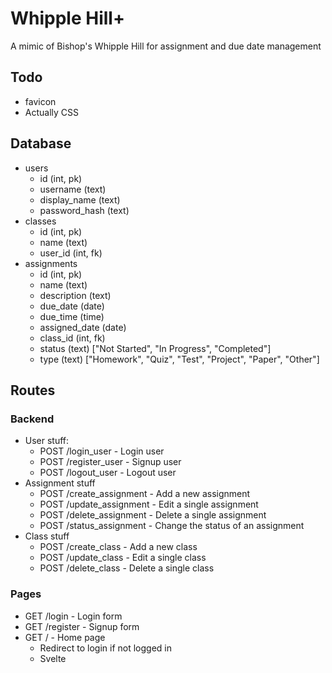 # Whipple Hill+

A mimic of Bishop's Whipple Hill for assignment and due date management

## Todo

- favicon
- Actually CSS

## Database

- users
	- id (int, pk)
	- username (text)
	- display_name (text)
	- password_hash (text)
- classes
	- id (int, pk)
	- name (text)
	- user_id (int, fk)
- assignments
	- id (int, pk)
	- name (text)
	- description (text)
	- due_date (date)
	- due_time (time)
	- assigned_date (date)
	- class_id (int, fk)
	- status (text) ["Not Started", "In Progress", "Completed"]
	- type (text) ["Homework", "Quiz", "Test", "Project", "Paper", "Other"]

## Routes

### Backend

- User stuff:
	- POST /login_user - Login user
	- POST /register_user - Signup user
	- POST /logout_user - Logout user
- Assignment stuff
	- POST /create_assignment - Add a new assignment
	- POST /update_assignment - Edit a single assignment
	- POST /delete_assignment - Delete a single assignment
	- POST /status_assignment - Change the status of an assignment
- Class stuff
	- POST /create_class - Add a new class
	- POST /update_class - Edit a single class
	- POST /delete_class - Delete a single class

### Pages

- GET /login - Login form
- GET /register - Signup form
- GET / - Home page
	- Redirect to login if not logged in
	- Svelte